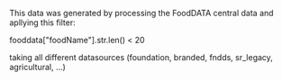 This data was generated by processing the FoodDATA central data and apllying this filter:

fooddata["foodName"].str.len() < 20

taking all different datasources (foundation, branded, fndds, sr_legacy, agricultural, ...)

